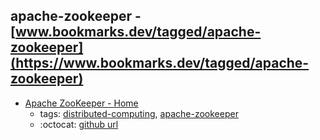 apache-zookeeper - [www.bookmarks.dev/tagged/apache-zookeeper](https://www.bookmarks.dev/tagged/apache-zookeeper)
---
* [Apache ZooKeeper - Home](http://zookeeper.apache.org/)
    * tags: [distributed-computing](../tagged/distributed-computing.md), [apache-zookeeper](../tagged/apache-zookeeper.md)
    * :octocat: [github url](https://github.com/apache/zookeeper)
